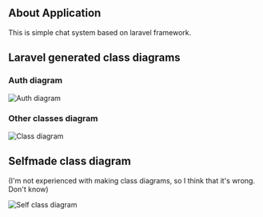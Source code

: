 ## About Application

This is simple chat system based on laravel framework. 

## Laravel generated class diagrams

### Auth diagram

<img src="https://pp.vk.me/c637526/v637526131/2b502/WmUqFr-cbhI.jpg" alt="Auth diagram"></a>

### Other classes diagram

<img src="https://pp.vk.me/c637526/v637526131/2b514/QZHeky3v5YQ.jpg" alt="Class diagram"></a>

## Selfmade class diagram

(I'm not experienced with making class diagrams, so I think that it's wrong. Don't know)

<img src="https://pp.vk.me/c637526/v637526131/2b50b/ibDFy6jKu-I.jpg" alt="Self class diagram"></a>
